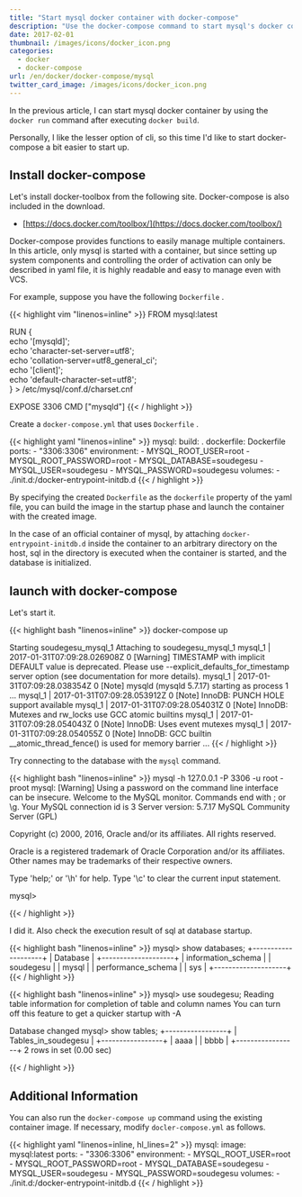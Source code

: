 ```yaml
---
title: "Start mysql docker container with docker-compose"
description: "Use the docker-compose command to start mysql's docker container"
date: 2017-02-01
thumbnail: /images/icons/docker_icon.png
categories:
  - docker
  - docker-compose
url: /en/docker/docker-compose/mysql
twitter_card_image: /images/icons/docker_icon.png
---
```


In the previous article, I can start mysql docker container by using the `docker run` command after executing `docker build`.

Personally, I like the lesser option of cli, so this time I'd like to start docker-compose a bit easier to start up.

## Install docker-compose

Let's install docker-toolbox from the following site.
Docker-compose is also included in the download.

* [https://docs.docker.com/toolbox/](https://docs.docker.com/toolbox/)

Docker-compose provides functions to easily manage multiple containers.
In this article, only mysql is started with a container, but since setting up system components and controlling the order of activation can only be described in yaml file, it is highly readable and easy to manage even with VCS.

For example, suppose you have the following `Dockerfile` .

{{< highlight vim "linenos=inline" >}}
FROM mysql:latest

RUN { \
   echo '[mysqld]'; \
   echo 'character-set-server=utf8'; \
   echo 'collation-server=utf8_general_ci'; \
   echo '[client]'; \
   echo 'default-character-set=utf8'; \
} > /etc/mysql/conf.d/charset.cnf

EXPOSE 3306
CMD ["mysqld"]
{{< / highlight >}}

Create a `docker-compose.yml` that uses `Dockerfile` .

{{< highlight yaml "linenos=inline" >}}
mysql:
  build: .
  dockerfile: Dockerfile
  ports:
    - "3306:3306"
  environment:
    - MYSQL_ROOT_USER=root
    - MYSQL_ROOT_PASSWORD=root
    - MYSQL_DATABASE=soudegesu
    - MYSQL_USER=soudegesu
    - MYSQL_PASSWORD=soudegesu
  volumes:
    - ./init.d:/docker-entrypoint-initdb.d
{{< / highlight >}}

By specifying the created `Dockerfile` as the `dockerfile` property of the yaml file, you can build the image in the startup phase and launch the container with the created image.

In the case of an official container of mysql, by attaching `docker-entrypoint-initdb.d` inside the container to an arbitrary directory on the host, sql in the directory is executed when the container is started, and the database is initialized.

## launch with docker-compose

Let's start it.

{{< highlight bash "linenos=inline" >}}
docker-compose up

Starting soudegesu_mysql_1
Attaching to soudegesu_mysql_1
mysql_1  | 2017-01-31T07:09:28.026908Z 0 [Warning] TIMESTAMP with implicit DEFAULT value is deprecated. Please use --explicit_defaults_for_timestamp server option (see documentation for more details).
mysql_1  | 2017-01-31T07:09:28.038354Z 0 [Note] mysqld (mysqld 5.7.17) starting as process 1 ...
mysql_1  | 2017-01-31T07:09:28.053912Z 0 [Note] InnoDB: PUNCH HOLE support available
mysql_1  | 2017-01-31T07:09:28.054031Z 0 [Note] InnoDB: Mutexes and rw_locks use GCC atomic builtins
mysql_1  | 2017-01-31T07:09:28.054043Z 0 [Note] InnoDB: Uses event mutexes
mysql_1  | 2017-01-31T07:09:28.054055Z 0 [Note] InnoDB: GCC builtin __atomic_thread_fence() is used for memory barrier
...
{{< / highlight >}}

Try connecting to the database with the `mysql` command.

{{< highlight bash "linenos=inline" >}}
mysql -h 127.0.0.1 -P 3306 -u root -proot
mysql: [Warning] Using a password on the command line interface can be insecure.
Welcome to the MySQL monitor.  Commands end with ; or \g.
Your MySQL connection id is 3
Server version: 5.7.17 MySQL Community Server (GPL)

Copyright (c) 2000, 2016, Oracle and/or its affiliates. All rights reserved.

Oracle is a registered trademark of Oracle Corporation and/or its
affiliates. Other names may be trademarks of their respective
owners.

Type 'help;' or '\h' for help. Type '\c' to clear the current input statement.

mysql>

{{< / highlight >}}

I did it.
Also check the execution result of sql at database startup.

{{< highlight bash "linenos=inline" >}}
mysql> show databases;
+--------------------+
| Database           |
+--------------------+
| information_schema |
| soudegesu              |
| mysql              |
| performance_schema |
| sys                |
+--------------------+
{{< / highlight >}}


{{< highlight bash "linenos=inline" >}}
mysql> use soudegesu;
Reading table information for completion of table and column names
You can turn off this feature to get a quicker startup with -A

Database changed
mysql> show tables;
+-----------------+
| Tables_in_soudegesu |
+-----------------+
| aaaa            |
| bbbb            |
+-----------------+
2 rows in set (0.00 sec)

{{< / highlight >}}

## Additional Information

You can also run the `docker-compose up` command using the existing container image.
If necessary, modify `docler-compose.yml` as follows.

{{< highlight yaml "linenos=inline, hl_lines=2" >}}
mysql:
  image: mysql:latest
  ports:
    - "3306:3306"
  environment:
    - MYSQL_ROOT_USER=root
    - MYSQL_ROOT_PASSWORD=root
    - MYSQL_DATABASE=soudegesu
    - MYSQL_USER=soudegesu
    - MYSQL_PASSWORD=soudegesu
  volumes:
    - ./init.d:/docker-entrypoint-initdb.d
{{< / highlight >}}
